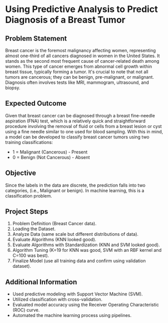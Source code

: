 # Using Predictive Analysis to Predict Diagnosis of a Breast Tumor

## Problem Statement
Breast cancer is the foremost malignancy affecting women, representing almost one-third of all cancers diagnosed in women in the United States. It stands as the second most frequent cause of cancer-related death among women. This type of cancer emerges from abnormal cell growth within breast tissue, typically forming a tumor. It's crucial to note that not all tumors are cancerous; they can be benign, pre-malignant, or malignant. Diagnosis often involves tests like MRI, mammogram, ultrasound, and biopsy.

## Expected Outcome
Given that breast cancer can be diagnosed through a breast fine-needle aspiration (FNA) test, which is a relatively quick and straightforward procedure involving the removal of fluid or cells from a breast lesion or cyst using a fine needle similar to one used for blood sampling. With this in mind, a model can be developed to classify breast cancer tumors using two training classifications:
- 1 = Malignant (Cancerous) - Present
- 0 = Benign (Not Cancerous) - Absent

## Objective
Since the labels in the data are discrete, the prediction falls into two categories, (i.e., Malignant or benign). In machine learning, this is a classification problem.

## Project Steps
1. Problem Definition (Breast Cancer data).
2. Loading the Dataset.
3. Analyze Data (same scale but different distributions of data).
4. Evaluate Algorithms (KNN looked good).
5. Evaluate Algorithms with Standardization (KNN and SVM looked good).
6. Algorithm Tuning (K=19 for KNN was good, SVM with an RBF kernel and C=100 was best).
7. Finalize Model (use all training data and confirm using validation dataset).

## Additional Information
- Used predictive modeling with Support Vector Machine (SVM).
- Utilized classification with cross-validation.
- Evaluated model accuracy using the Receiver Operating Characteristic (ROC) curve.
- Automated the machine learning process using pipelines.
